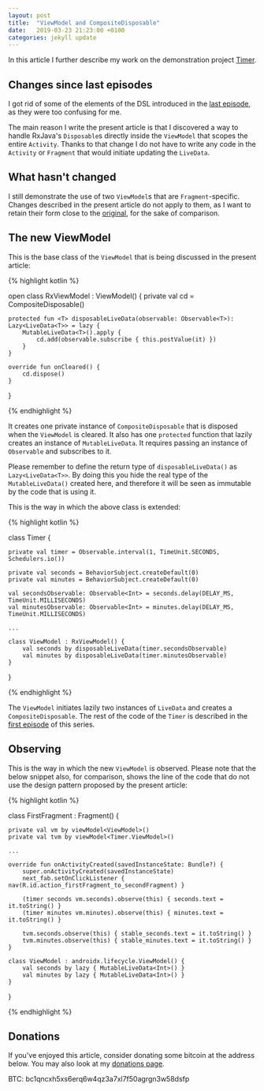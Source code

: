 ```yaml
---
layout: post
title:  "ViewModel and CompositeDisposable"
date:   2019-03-23 21:23:00 +0100
categories: jekyll update
---
```


In this article I further describe my work on the demonstration project [Timer][timer].

## Changes since last episodes

I got rid of some of the elements of the DSL introduced in the [last episode][last-episode], as they were too confusing for me.

The main reason I write the present article is that I discovered a way to handle RxJava's `Disposable`s directly inside the `ViewModel` that scopes the entire `Activity`. Thanks to that change I do not have to write any code in the `Activity` or `Fragment` that would initiate updating the `LiveData`.

## What hasn't changed

I still demonstrate the use of two `ViewModel`s that are `Fragment`-specific. Changes described in the present article do not apply to them, as I want to retain their form close to the [original][first-episode], for the sake of comparison. 

## The new ViewModel

This is the base class of the `ViewModel` that is being discussed in the present article:

{% highlight kotlin %}

open class RxViewModel : ViewModel() {
    private val cd = CompositeDisposable()

    protected fun <T> disposableLiveData(observable: Observable<T>): Lazy<LiveData<T>> = lazy {
        MutableLiveData<T>().apply {
            cd.add(observable.subscribe { this.postValue(it) })
        }
    }

    override fun onCleared() {
        cd.dispose()
    }
}

{% endhighlight %}

It creates one private instance of `CompositeDisposable` that is disposed when the `ViewModel` is cleared. It also has one `protected` function that lazily creates an instance of `MutableLiveData`. It requires passing an instance of `Observable` and subscribes to it.

Please remember to define the return type of `disposableLiveData()` as `Lazy<LiveData<T>>`. By doing this you hide the real type of the `MutableLiveData()` created here, and therefore it will be seen as immutable by the code that is using it.

This is the way in which the above class is extended:

{% highlight kotlin %}

class Timer {

    private val timer = Observable.interval(1, TimeUnit.SECONDS, Schedulers.io())

    private val seconds = BehaviorSubject.createDefault(0)
    private val minutes = BehaviorSubject.createDefault(0)

    val secondsObservable: Observable<Int> = seconds.delay(DELAY_MS, TimeUnit.MILLISECONDS)
    val minutesObservable: Observable<Int> = minutes.delay(DELAY_MS, TimeUnit.MILLISECONDS)

    ...

    class ViewModel : RxViewModel() {
        val seconds by disposableLiveData(timer.secondsObservable)
        val minutes by disposableLiveData(timer.minutesObservable)
    }
}

{% endhighlight %}

The `ViewModel` initiates lazily two instances of `LiveData` and creates a `CompositeDisposable`. The rest of the code of the `Timer` is described in the [first episode][first-episode] of this series.

## Observing

This is the way in which the new `ViewModel` is observed. Please note that the below snippet also, for comparison, shows the line of the code that do not use the design pattern proposed by the present article:

{% highlight kotlin %}

class FirstFragment : Fragment() {

    private val vm by viewModel<ViewModel>()
    private val tvm by viewModel<Timer.ViewModel>()

    ...

    override fun onActivityCreated(savedInstanceState: Bundle?) {
        super.onActivityCreated(savedInstanceState)
        next_fab.setOnClickListener { nav(R.id.action_firstFragment_to_secondFragment) }

        (timer seconds vm.seconds).observe(this) { seconds.text = it.toString() }
        (timer minutes vm.minutes).observe(this) { minutes.text = it.toString() }

        tvm.seconds.observe(this) { stable_seconds.text = it.toString() }
        tvm.minutes.observe(this) { stable_minutes.text = it.toString() }
    }

    class ViewModel : androidx.lifecycle.ViewModel() {
        val seconds by lazy { MutableLiveData<Int>() }
        val minutes by lazy { MutableLiveData<Int>() }
    }
}

{% endhighlight %}

## Donations

If you've enjoyed this article, consider donating some bitcoin at the address below. You may also look at my [donations page][donations].

BTC: bc1qncxh5xs6erq6w4qz3a7xl7f50agrgn3w58dsfp 

[last-episode]: https://syrop.github.io/jekyll/update/2019/03/23/rxjava-lifecycle-dsl.html
[first-episode]: https://syrop.github.io/jekyll/update/2019/03/22/timers-rxjava-viewmodel.html
[timer]: https://github.com/syrop/Timer
[donations]: https://syrop.github.io/donate/

